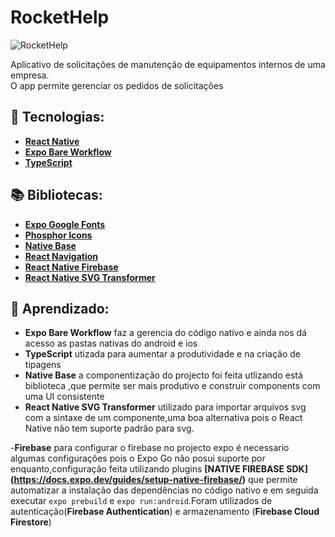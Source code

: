# RocketHelp
![RocketHelp](https://user-images.githubusercontent.com/63964201/180626636-0f694e2f-7fd1-448f-9543-e4843e76bbc1.png)


Aplicativo de solicitações de manutenção de equipamentos internos de uma empresa.  
O app permite gerenciar os pedidos de solicitações

## 🚀 Tecnologias:

- **[React Native](https://reactnative.dev/)**
- **[Expo Bare Workflow](https://docs.expo.dev/bare/exploring-bare-workflow/)**
- **[TypeScript](https://www.typescriptlang.org/)**



## 📚 Bibliotecas:

- **[Expo Google Fonts](https://github.com/expo/google-fonts)**
- **[Phosphor Icons](https://github.com/duongdev/phosphor-react-native)**
- **[Native Base](https://nativebase.io/)**
- **[React Navigation](https://reactnavigation.org/)**
- **[React Native Firebase](https://rnfirebase.io/)**
- **[React Native SVG Transformer](https://github.com/kristerkari/react-native-svg-transformer)**


## 🧠 Aprendizado:

- **Expo Bare Workflow** faz a gerencia do código nativo e ainda nos dá acesso as pastas nativas do android e ios
- **TypeScript** utizada para aumentar a produtividade e na criação de tipagens
- **Native Base** a componentização do projecto foi feita utlizando está  biblioteca ,que permite ser mais produtivo e construir components com uma UI consistente
- **React Native SVG Transformer** utilizado para importar arquivos svg com a sintaxe de um componente,uma boa alternativa pois o React Native não tem suporte padrão para svg. 

-**Firebase**  para configurar o firebase no projecto expo é necessario algumas configurações pois o Expo Go não posui suporte por enquanto,configuração feita utilizando plugins **[NATIVE FIREBASE SDK] (https://docs.expo.dev/guides/setup-native-firebase/)** que permite automatizar a instalação das dependências no código nativo e em seguida executar ```expo prebuild``` e  ```expo run:android```.Foram utilizados de autenticação(**Firebase Authentication**) e armazenamento (**Firebase Cloud Firestore**)

